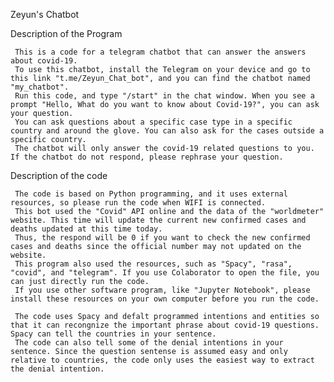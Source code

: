 Zeyun's Chatbot

Description of the Program

     This is a code for a telegram chatbot that can answer the answers about covid-19. 
     To use this chatbot, install the Telegram on your device and go to this link "t.me/Zeyun_Chat_bot", and you can find the chatbot named "my_chatbot".
     Run this code, and type "/start" in the chat window. When you see a prompt "Hello, What do you want to know about Covid-19?", you can ask your question.
     You can ask questions about a specific case type in a specific country and around the glove. You can also ask for the cases outside a specific country.
     The chatbot will only answer the covid-19 related questions to you. If the chatbot do not respond, please rephrase your question.

Description of the code
     
     The code is based on Python programming, and it uses external resources, so please run the code when WIFI is connected.
     This bot used the "Covid" API online and the data of the "worldmeter" website. This time will update the current new confirmed cases and deaths updated at this time today.
     Thus, the respond will be 0 if you want to check the new confirmed cases and deaths since the official number may not updated on the website. 
     This program also used the resources, such as "Spacy", "rasa", "covid", and "telegram". If you use Colaborator to open the file, you can just directly run the code.
     If you use other software program, like "Jupyter Notebook", please install these resources on your own computer before you run the code.
     
     The code uses Spacy and defalt programmed intentions and entities so that it can recongnize the important phrase about covid-19 questions. Spacy can tell the countries in your sentence.
     The code can also tell some of the denial intentions in your sentence. Since the question sentense is assumed easy and only relative to countries, the code only uses the easiest way to extract the denial intention.
     
